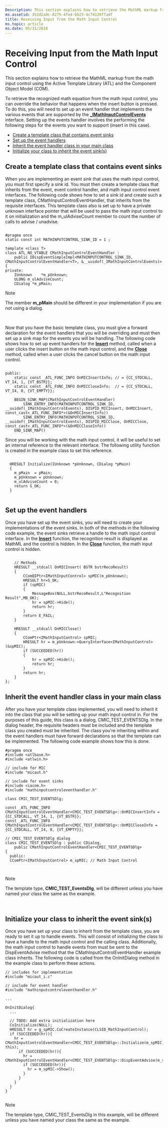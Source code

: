 ```yaml
---
Description: This section explains how to retrieve the MathML markup from the math input control using the Active Template Library (ATL) and the Component Object Model (COM).
ms.assetid: 352d2a0c-8275-4fe4-b523-4c74126ffadf
title: Receiving Input from the Math Input Control
ms.topic: article
ms.date: 05/31/2018
---
```


# Receiving Input from the Math Input Control

This section explains how to retrieve the MathML markup from the math input control using the Active Template Library (ATL) and the Component Object Model (COM).

To retrieve the recognized math equation from the math input control, you can override the behavior that happens when the insert button is pressed. To do this, you will need to set up an event handler that implements the various events that are supported by the [**\_IMathInputControlEvents**](https://msdn.microsoft.com/en-us/library/Dd317349(v=VS.85).aspx) interface. Setting up the events handler involves the performing the following steps for the events you want to support (insert in this case).

-   [Create a template class that contains event sinks](#create-a-template-class-that-contains-event-sinks)
-   [Set up the event handlers](#set-up-the-event-handlers)
-   [Inherit the event handler class in your main class](#inherit-the-event-handler-class-in-your-main-class)
-   [Initialize your class to inherit the event sink(s)](#initialize-your-class-to-inherit-the-event-sinks)

## Create a template class that contains event sinks

When you are implementing an event sink that uses the math input control, you must first specify a sink id. You must then create a template class that inherits from the event, event control handler, and math input control event interfaces. The following code shows how to set a sink id and create such a template class, CMathInputControlEventHandler, that inherits from the requisite interfaces. This template class also is set up to have a private unknown interface pointer that will be used to pass the math input control to it on initialization and the m\_ulAdviseCount member to count the number of calls to advise / unadvise.


```
  
#pragma once
static const int MATHINPUTCONTROL_SINK_ID = 1 ;

template <class T>
class ATL_NO_VTABLE CMathInputControlEventHandler :
    public IDispEventSimpleImpl<MATHINPUTCONTROL_SINK_ID, CMathInputControlEventHandler<T>, &__uuidof(_IMathInputControlEvents)>
{
private:
    IUnknown    *m_pUnknown;
    ULONG m_ulAdviseCount;
    CDialog *m_pMain;

```



> [!Note]  
> The member **m\_pMain** should be different in your implementation if you are not using a dialog.

 

Now that you have the basic template class, you must give a forward declaration for the event handlers that you will be overriding and must then set up a sink map for the events you will be handling. The following code shows how to set up event handlers for the [**Insert**](https://msdn.microsoft.com/en-us/library/Dd317352(v=VS.85).aspx) method, called when a user clicks the insert button on the math input control, and the [**Close**](https://msdn.microsoft.com/en-us/library/Dd317351(v=VS.85).aspx) method, called when a user clicks the cancel button on the math input control.


```
  
public:
    static const _ATL_FUNC_INFO OnMICInsertInfo; // = {CC_STDCALL, VT_I4, 1, {VT_BSTR}};
    static const _ATL_FUNC_INFO OnMICCloseInfo;  // = {CC_STDCALL, VT_I4, 0, {VT_EMPTY}};

    BEGIN_SINK_MAP(CMathInputControlEventHandler)
        SINK_ENTRY_INFO(MATHINPUTCONTROL_SINK_ID, __uuidof(_IMathInputControlEvents), DISPID_MICInsert, OnMICInsert, const_cast<_ATL_FUNC_INFO*>(&OnMICInsertInfo))
        SINK_ENTRY_INFO(MATHINPUTCONTROL_SINK_ID, __uuidof(_IMathInputControlEvents), DISPID_MICClose, OnMICClose, const_cast<_ATL_FUNC_INFO*>(&OnMICCloseInfo))  
    END_SINK_MAP()
```



Since you will be working with the math input control, it will be useful to set an internal reference to the relevant interface. The following utility function is created in the example class to set this reference.


```
    
  HRESULT Initialize(IUnknown *pUnknown, CDialog *pMain)
  {
    m_pMain  = pMain;
    m_pUnknown = pUnknown;
    m_ulAdviseCount = 0;
    return S_OK;
  }
  
```



## Set up the event handlers

Once you have set up the event sinks, you will need to create your implementations of the event sinks. In both of the methods in the following code example, the event sinks retrieve a handle to the math input control interface. In the [**Insert**](https://msdn.microsoft.com/en-us/library/Dd317352(v=VS.85).aspx) function, the recognition result is displayed as MathML and the control is hidden. In the [**Close**](https://msdn.microsoft.com/en-us/library/Dd317351(v=VS.85).aspx) function, the math input control is hidden.


```
  
    // Methods
    HRESULT __stdcall OnMICInsert( BSTR bstrRecoResult)
    {
        CComQIPtr<IMathInputControl> spMIC(m_pUnknown);
        HRESULT hr=S_OK;
        if (spMIC)
        {           
            MessageBox(NULL,bstrRecoResult,L"Recognition Result",MB_OK);
            hr = spMIC->Hide();
            return hr;  
        }
        return E_FAIL;          
    }

    HRESULT __stdcall OnMICClose()
    {
        CComPtr<IMathInputControl> spMIC;
        HRESULT hr = m_pUnknown->QueryInterface<IMathInputControl>(&spMIC);
        if (SUCCEEDED(hr))
        {           
            hr = spMIC->Hide();
            return hr;  
        }
        return hr;                  
    }
};  
```



## Inherit the event handler class in your main class

After you have your template class implemented, you will need to inherit it into the class that you will be setting up your math input control in. For the purposes of this guide, this class is a dialog, CMIC\_TEST\_EVENTSDlg. In the dialog header, the requisite headers must be included and the template class you created must be inherited. The class you're inheriting within and the event handlers must have forward declarations so that the template can be implemented. The following code example shows how this is done.


```
#pragma once
#include <atlbase.h>
#include <atlwin.h>

// include for MIC
#include "micaut.h"

// include for event sinks
#include <iacom.h>
#include "mathinputcontroleventhandler.h"

class CMIC_TEST_EVENTSDlg;

const _ATL_FUNC_INFO CMathInputControlEventHandler<CMIC_TEST_EVENTSDlg>::OnMICInsertInfo = {CC_STDCALL, VT_I4, 1, {VT_BSTR}};
const _ATL_FUNC_INFO CMathInputControlEventHandler<CMIC_TEST_EVENTSDlg>::OnMICCloseInfo = {CC_STDCALL, VT_I4, 0, {VT_EMPTY}};

// CMIC_TEST_EVENTSDlg dialog
class CMIC_TEST_EVENTSDlg : public CDialog,
    public CMathInputControlEventHandler<CMIC_TEST_EVENTSDlg>
{
  public:
  CComPtr<IMathInputControl> m_spMIC; // Math Input Control

  
```



> [!Note]  
> The template type, **CMIC\_TEST\_EventsDlg**, will be different unless you have named your class the same as the example.

 

## Initialize your class to inherit the event sink(s)

Once you have set up your class to inherit from the template class, you are ready to set it up to handle events. This will consist of initializing the class to have a handle to the math input control and the calling class. Additionally, the math input control to handle events from must be sent to the DispEventAdvise method that the CMathInputControlEventHandler example class inherits. The following code is called from the OnInitDialog method in the example class to perform these actions.


```
// includes for implementation
#include "micaut_i.c"

// include for event handler
#include "mathinputcontroleventhandler.h"

...

OnInitDialog{
  ...

  // TODO: Add extra initialization here
  CoInitialize(NULL);
  HRESULT hr = g_spMIC.CoCreateInstance(CLSID_MathInputControl);
  if (SUCCEEDED(hr)){
    hr = CMathInputControlEventHandler<CMIC_TEST_EVENTSDlg>::Initialize(m_spMIC, this);
      if (SUCCEEDED(hr)){
        hr = CMathInputControlEventHandler<CMIC_TEST_EVENTSDlg>::DispEventAdvise(m_spMIC);            
        if (SUCCEEDED(hr)){
          hr = m_spMIC->Show();  
        }
      }
    }
  }  
}
  
```



> [!Note]  
> The template type, CMIC\_TEST\_EventsDlg in this example, will be different unless you have named your class the same as the example.

 

 

 



